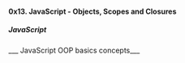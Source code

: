 #### 0x13. JavaScript - Objects, Scopes and Closures
##### JavaScript

___ JavaScript OOP basics concepts___
